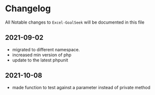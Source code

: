 # Changelog

All Notable changes to `Excel-GoalSeek` will be documented in this file

## 2021-09-02

- migrated to different namespace.
- increased min version of php
- update to the latest phpunit

## 2021-10-08

- made function to test against a parameter instead of private method 